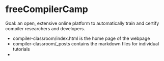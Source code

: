 # freeCompilerCamp
Goal: an open, extensive online platform to automatically train and certify compiler researchers and developers.
* compiler-classroom/index.html  is the home page of the webpage
* compiler-classroom/_posts  contains the markdown files for individual tutorials
* 
